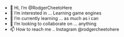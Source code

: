 - 👋 Hi, I’m @RodgerCheetoHere
- 👀 I’m interested in ... Learning game engines
- 🌱 I’m currently learning ... as much as i can
- 💞️ I’m looking to collaborate on ... anything
- 📫 How to reach me .. Instagram @rodgercheetohere

